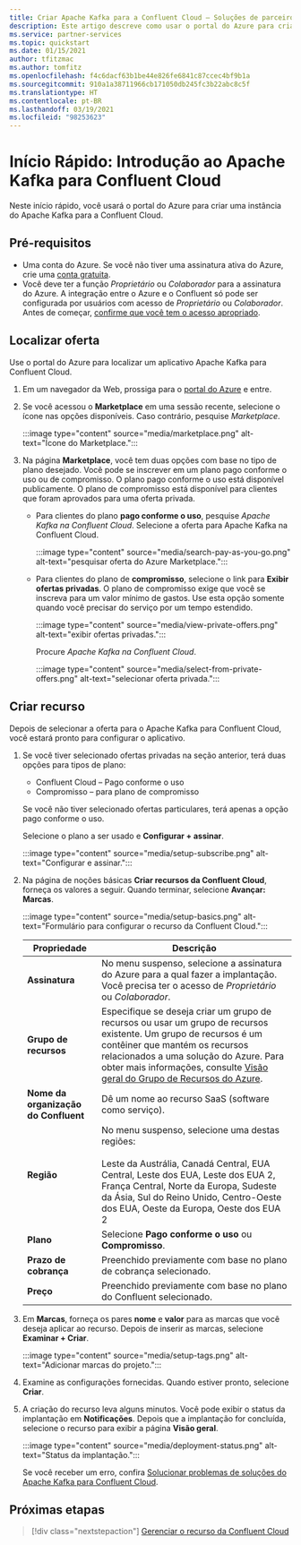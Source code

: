 ```yaml
---
title: Criar Apache Kafka para a Confluent Cloud – Soluções de parceiros do Azure
description: Este artigo descreve como usar o portal do Azure para criar uma instância do Apache Kafka para a Confluent Cloud.
ms.service: partner-services
ms.topic: quickstart
ms.date: 01/15/2021
author: tfitzmac
ms.author: tomfitz
ms.openlocfilehash: f4c6dacf63b1be44e826fe6841c87ccec4bf9b1a
ms.sourcegitcommit: 910a1a38711966cb171050db245fc3b22abc8c5f
ms.translationtype: HT
ms.contentlocale: pt-BR
ms.lasthandoff: 03/19/2021
ms.locfileid: "98253623"
---
```

# <a name="quickstart-get-started-with-apache-kafka-for-confluent-cloud"></a>Início Rápido: Introdução ao Apache Kafka para Confluent Cloud

Neste início rápido, você usará o portal do Azure para criar uma instância do Apache Kafka para a Confluent Cloud.

## <a name="prerequisites"></a>Pré-requisitos

- Uma conta do Azure. Se você não tiver uma assinatura ativa do Azure, crie uma [conta gratuita](https://azure.microsoft.com/free/).
- Você deve ter a função _Proprietário_ ou _Colaborador_ para a assinatura do Azure. A integração entre o Azure e o Confluent só pode ser configurada por usuários com acesso de _Proprietário_ ou _Colaborador_. Antes de começar, [confirme que você tem o acesso apropriado](../../role-based-access-control/check-access.md).

## <a name="find-offer"></a>Localizar oferta

Use o portal do Azure para localizar um aplicativo Apache Kafka para Confluent Cloud.

1. Em um navegador da Web, prossiga para o [portal do Azure](https://portal.azure.com/) e entre.

1. Se você acessou o **Marketplace** em uma sessão recente, selecione o ícone nas opções disponíveis. Caso contrário, pesquise _Marketplace_.

    :::image type="content" source="media/marketplace.png" alt-text="Ícone do Marketplace.":::

1. Na página **Marketplace**, você tem duas opções com base no tipo de plano desejado. Você pode se inscrever em um plano pago conforme o uso ou de compromisso. O plano pago conforme o uso está disponível publicamente. O plano de compromisso está disponível para clientes que foram aprovados para uma oferta privada.

   - Para clientes do plano **pago conforme o uso**, pesquise _Apache Kafka na Confluent Cloud_. Selecione a oferta para Apache Kafka na Confluent Cloud.

     :::image type="content" source="media/search-pay-as-you-go.png" alt-text="pesquisar oferta do Azure Marketplace.":::

   - Para clientes do plano de **compromisso**, selecione o link para **Exibir ofertas privadas**. O plano de compromisso exige que você se inscreva para um valor mínimo de gastos. Use esta opção somente quando você precisar do serviço por um tempo estendido.

     :::image type="content" source="media/view-private-offers.png" alt-text="exibir ofertas privadas.":::

     Procure _Apache Kafka na Confluent Cloud_.

     :::image type="content" source="media/select-from-private-offers.png" alt-text="selecionar oferta privada.":::

## <a name="create-resource"></a>Criar recurso

Depois de selecionar a oferta para o Apache Kafka para Confluent Cloud, você estará pronto para configurar o aplicativo.

1. Se você tiver selecionado ofertas privadas na seção anterior, terá duas opções para tipos de plano:

    - Confluent Cloud – Pago conforme o uso
    - Compromisso – para plano de compromisso

   Se você não tiver selecionado ofertas particulares, terá apenas a opção pago conforme o uso.

   Selecione o plano a ser usado e **Configurar + assinar**.

    :::image type="content" source="media/setup-subscribe.png" alt-text="Configurar e assinar.":::

1. Na página de noções básicas **Criar recursos da Confluent Cloud**, forneça os valores a seguir. Quando terminar, selecione **Avançar: Marcas**.

    :::image type="content" source="media/setup-basics.png" alt-text="Formulário para configurar o recurso da Confluent Cloud.":::

    | Propriedade | Descrição |
    | ---- | ---- |
    | **Assinatura** | No menu suspenso, selecione a assinatura do Azure para a qual fazer a implantação. Você precisa ter o acesso de _Proprietário_ ou _Colaborador_. |
    | **Grupo de recursos** | Especifique se deseja criar um grupo de recursos ou usar um grupo de recursos existente. Um grupo de recursos é um contêiner que mantém os recursos relacionados a uma solução do Azure. Para obter mais informações, consulte [Visão geral do Grupo de Recursos do Azure](../../azure-resource-manager/management/overview.md). |
    | **Nome da organização do Confluent** | Dê um nome ao recurso SaaS (software como serviço). |
    | **Região** | No menu suspenso, selecione uma destas regiões: <br/><br/> Leste da Austrália, Canadá Central, EUA Central, Leste dos EUA, Leste dos EUA 2, França Central, Norte da Europa, Sudeste da Ásia, Sul do Reino Unido, Centro-Oeste dos EUA, Oeste da Europa, Oeste dos EUA 2 |
    | **Plano** | Selecione **Pago conforme o uso** ou **Compromisso**. |
    | **Prazo de cobrança** | Preenchido previamente com base no plano de cobrança selecionado. |
    | **Preço** | Preenchido previamente com base no plano do Confluent selecionado. |

1. Em **Marcas**, forneça os pares **nome** e **valor** para as marcas que você deseja aplicar ao recurso. Depois de inserir as marcas, selecione **Examinar + Criar**.

    :::image type="content" source="media/setup-tags.png" alt-text="Adicionar marcas do projeto.":::

1. Examine as configurações fornecidas. Quando estiver pronto, selecione **Criar**.

1. A criação do recurso leva alguns minutos. Você pode exibir o status da implantação em **Notificações**. Depois que a implantação for concluída, selecione o recurso para exibir a página **Visão geral**.

    :::image type="content" source="media/deployment-status.png" alt-text="Status da implantação.":::

   Se você receber um erro, confira [Solucionar problemas de soluções do Apache Kafka para Confluent Cloud](troubleshoot.md).

## <a name="next-steps"></a>Próximas etapas

> [!div class="nextstepaction"]
> [Gerenciar o recurso da Confluent Cloud](manage.md)
